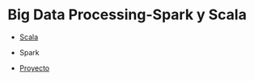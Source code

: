 # Big Data Processing-Spark y Scala

* [Scala](./scala/)
* Spark

* [Proyecto](./proyecto/project.md)